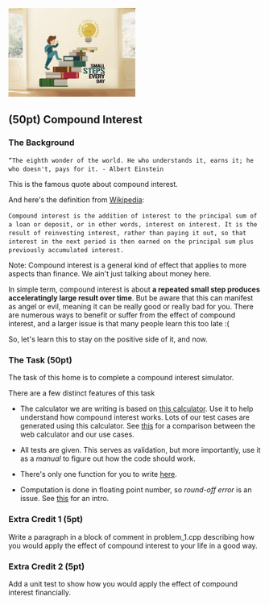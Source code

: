 <img src="images/small_step.png"
     width="50%" />

## (50pt) Compound Interest 

### The Background
`
“The eighth wonder of the world. He who understands it, earns it; he who doesn't, pays for it. - Albert Einstein
`

This is the famous quote about compound interest. 

And here's the definition from [Wikipedia](https://en.wikipedia.org/wiki/Compound_interest):

`
Compound interest is the addition of interest to the principal sum of a loan or deposit, or in other words, interest on interest. It is the result of reinvesting interest, rather than paying it out, so that interest in the next period is then earned on the principal sum plus previously accumulated interest.
`

Note: Compound interest is a general kind of effect that applies to more aspects than finance. We ain't just talking about money here.

In simple term, compound interest is about **a repeated small step produces acceleratingly large result over time**. But be aware that this can manifest as angel or evil, meaning it can be really good or really bad for you. There are numerous ways to benefit or suffer from the effect of compound interest, and a larger issue is that many people learn this too late :(

So, let's learn this to stay on the positive side of it, and now.

### The Task (50pt)

The task of this home is to complete a compound interest simulator.

There are a few distinct features of this task

- The calculator we are writing is based on [this calculator](https://www.investor.gov/financial-tools-calculators/calculators/compound-interest-calculator). Use it to help understand how compound interest works. Lots of our test cases are generated using this calculator. See [this](problem_1_result_comparison.md) for a comparison between the web calculator and our use cases.

- All tests are given. This serves as validation, but more importantly, use it as a *manual* to figure out how the code should work.

- There's only one function for you to write [here](https://github.com/a-teaching-goose/2022-342-sprint-2/blob/ef3c29a4dead1935f3424a9b7b8fd8eff5396fca/src/problem_1.cpp#L4).

- Computation is done in floating point number, so *round-off error* is an issue. See [this](https://en.wikipedia.org/wiki/Round-off_error) for an intro. 

### Extra Credit 1 (5pt)

Write a paragraph in a block of comment in problem_1.cpp describing how you would apply the effect of compound interest to your life in a good way.

### Extra Credit 2 (5pt)

Add a unit test to show how you would apply the effect of compound interest financially.
